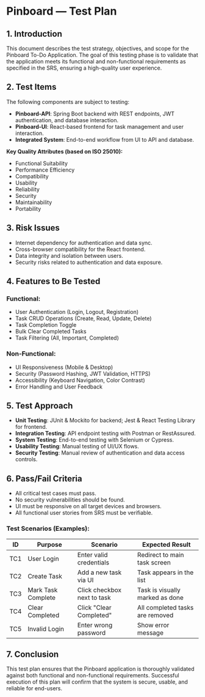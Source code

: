 # Pinboard — Test Plan

## 1. Introduction
This document describes the test strategy, objectives, and scope for the Pinboard To-Do Application. The goal of this testing phase is to validate that the application meets its functional and non-functional requirements as specified in the SRS, ensuring a high-quality user experience.

## 2. Test Items
The following components are subject to testing:
- **Pinboard-API**: Spring Boot backend with REST endpoints, JWT authentication, and database interaction.
- **Pinboard-UI**: React-based frontend for task management and user interaction.
- **Integrated System**: End-to-end workflow from UI to API and database.

**Key Quality Attributes (based on ISO 25010):**
- Functional Suitability
- Performance Efficiency
- Compatibility
- Usability
- Reliability
- Security
- Maintainability
- Portability

## 3. Risk Issues
- Internet dependency for authentication and data sync.
- Cross-browser compatibility for the React frontend.
- Data integrity and isolation between users.
- Security risks related to authentication and data exposure.

## 4. Features to Be Tested
### Functional:
- User Authentication (Login, Logout, Registration)
- Task CRUD Operations (Create, Read, Update, Delete)
- Task Completion Toggle
- Bulk Clear Completed Tasks
- Task Filtering (All, Important, Completed)

### Non-Functional:
- UI Responsiveness (Mobile & Desktop)
- Security (Password Hashing, JWT Validation, HTTPS)
- Accessibility (Keyboard Navigation, Color Contrast)
- Error Handling and User Feedback

## 5. Test Approach
- **Unit Testing**: JUnit & Mockito for backend; Jest & React Testing Library for frontend.
- **Integration Testing**: API endpoint testing with Postman or RestAssured.
- **System Testing**: End-to-end testing with Selenium or Cypress.
- **Usability Testing**: Manual testing of UI/UX flows.
- **Security Testing**: Manual review of authentication and data access controls.

## 6. Pass/Fail Criteria
- All critical test cases must pass.
- No security vulnerabilities should be found.
- UI must be responsive on all target devices and browsers.
- All functional user stories from SRS must be verifiable.

### Test Scenarios (Examples):
| ID  | Purpose | Scenario | Expected Result |
|-----|---------|----------|-----------------|
| TC1 | User Login | Enter valid credentials | Redirect to main task screen |
| TC2 | Create Task | Add a new task via UI | Task appears in the list |
| TC3 | Mark Task Complete | Click checkbox next to task | Task is visually marked as done |
| TC4 | Clear Completed | Click "Clear Completed" | All completed tasks are removed |
| TC5 | Invalid Login | Enter wrong password | Show error message |

## 7. Conclusion
This test plan ensures that the Pinboard application is thoroughly validated against both functional and non-functional requirements. Successful execution of this plan will confirm that the system is secure, usable, and reliable for end-users.